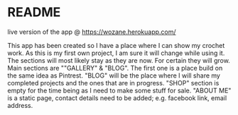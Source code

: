 # README
live version of the app @
https://wozane.herokuapp.com/

This app has been created so I have a place where I can show my crochet work.
As this is my first own project, I am sure it will change while using it.
The sections will most likely stay as they are now. For certain they will grow.
Main sections are ""GALLERY" & "BLOG". The first one is a place build on the
same idea as Pintrest. "BLOG" will be the place where I will share my completed
projects and the ones that are in progress. "SHOP" section is empty for the time
being as I need to make some stuff for sale. "ABOUT ME" is a static page, contact
details need to be added; e.g. facebook link, email address.

